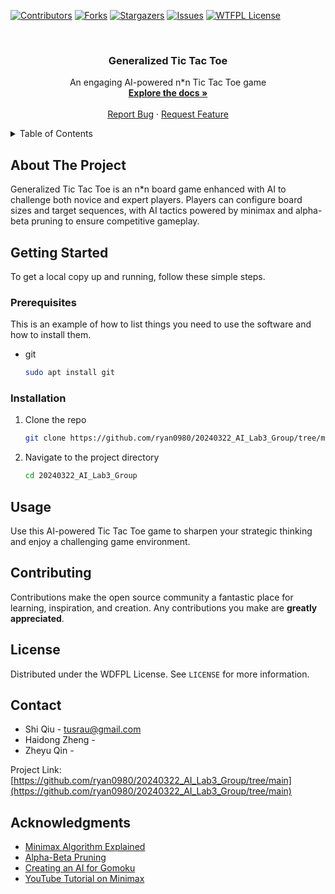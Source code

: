 <a name="readme-top"></a>
[![Contributors][contributors-shield]][contributors-url]
[![Forks][forks-shield]][forks-url]
[![Stargazers][stars-shield]][stars-url]
[![Issues][issues-shield]][issues-url]
[![WTFPL License][license-shield]][license-url]

<!-- PROJECT LOGO -->
<br />
<div align="center">
  <h3 align="center">Generalized Tic Tac Toe</h3>

  <p align="center">
    An engaging AI-powered n*n Tic Tac Toe game
    <br />
    <a href="https://github.com/ryan0980/20240322_AI_Lab3_Group/tree/main"><strong>Explore the docs »</strong></a>
    <br />
    <br />
    <a href="https://github.com/ryan0980/20240322_AI_Lab3_Group/issues/new?labels=bug">Report Bug</a>
    ·
    <a href="https://github.com/ryan0980/20240322_AI_Lab3_Group/issues/new?labels=enhancement">Request Feature</a>
  </p>
</div>

<!-- TABLE OF CONTENTS -->
<details>
  <summary>Table of Contents</summary>
  <ol>
    <li>
      <a href="#about-the-project">About The Project</a>
    </li>
    <li>
      <a href="#getting-started">Getting Started</a>
      <ul>
        <li><a href="#prerequisites">Prerequisites</a></li>
        <li><a href="#installation">Installation</a></li>
      </ul>
    </li>
    <li><a href="#usage">Usage</a></li>
    <li><a href="#contributing">Contributing</a></li>
    <li><a href="#license">License</a></li>
    <li><a href="#contact">Contact</a></li>
    <li><a href="#acknowledgments">Acknowledgments</a></li>
  </ol>
</details>

## About The Project

Generalized Tic Tac Toe is an n*n board game enhanced with AI to challenge both novice and expert players. Players can configure board sizes and target sequences, with AI tactics powered by minimax and alpha-beta pruning to ensure competitive gameplay.

## Getting Started

To get a local copy up and running, follow these simple steps.

### Prerequisites

This is an example of how to list things you need to use the software and how to install them.
* git
  ```sh
  sudo apt install git
  ```

### Installation

1. Clone the repo
   ```sh
   git clone https://github.com/ryan0980/20240322_AI_Lab3_Group/tree/main.git
   ```
2. Navigate to the project directory
   ```sh
   cd 20240322_AI_Lab3_Group
   ```

## Usage

Use this AI-powered Tic Tac Toe game to sharpen your strategic thinking and enjoy a challenging game environment.

## Contributing

Contributions make the open source community a fantastic place for learning, inspiration, and creation. Any contributions you make are **greatly appreciated**.

## License

Distributed under the WDFPL License. See `LICENSE` for more information.

## Contact

- Shi Qiu - tusrau@gmail.com
- Haidong Zheng - 
- Zheyu Qin -
  
Project Link: [https://github.com/ryan0980/20240322_AI_Lab3_Group/tree/main](https://github.com/ryan0980/20240322_AI_Lab3_Group/tree/main)

## Acknowledgments

- [Minimax Algorithm Explained](https://cledersonbc.github.io/tic-tac-toe-minimax/)
- [Alpha-Beta Pruning](https://www.geeksforgeeks.org/minimax-algorithm-in-game-theory-set-4-alpha-beta-pruning/)
- [Creating an AI for Gomoku](https://medium.com/@LukeASalamone/creating-an-ai-for-gomoku-28a4c84c7a52)
- [YouTube Tutorial on Minimax](https://www.youtube.com/watch?v=l-hh51ncgDI)

<!-- MARKDOWN LINKS & IMAGES -->
[contributors-shield]: https://img.shields.io/github/contributors/ryan0980/20240322_AI_Lab3_Group.svg?style=for-the-badge
[contributors-url]: https://github.com/ryan0980/20240322_AI_Lab3_Group/graphs/contributors
[forks-shield]: https://img.shields.io/github/forks/ryan0980/20240322_AI_Lab3_Group.svg?style=for-the-badge
[forks-url]: https://github.com/ryan0980/20240322_AI_Lab3_Group/network/members
[stars-shield]: https://img.shields.io/github/stars/ryan0980/20240322_AI_Lab3_Group.svg?style=for-the-badge
[stars-url]: https://github.com/ryan0980/20240322_AI_Lab3_Group/stargazers
[issues-shield]: https://img.shields.io/github/issues/ryan0980/20240322_AI_Lab3_Group.svg?style=for-the-badge
[issues-url]: https://github.com/ryan0980/20240322_AI_Lab3_Group/issues
[license-shield]: https://img.shields.io/badge/license-WTFPL-blue.svg?style=for-the-badge
[license-url]: https://WTFPL.foundation
